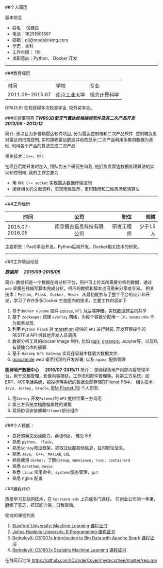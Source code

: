 ##个人简历

基本信息    

* 姓名： 倪佳良    
* 电话：18251901697
* 邮箱：njl@modelinking.com
* 学历：本科
* 工作年限： 1年
* 求职意向：Python， Docker 开发

---
###教育经历 

<table>
    <tr>
        <td>时间</td>
	<td>学校</td>
	<td>专业</td>
    </tr>
    <tr>
        <td>2011.09-2015.07</td>
	<td>南京工业大学</td>
	<td>信息计算科学</td>
    </tr>
</table>

GPA(3.6)  在校获得多次校奖学金, 校外奖学金。

###实验室项目
***TWR03D型天气雷达终端操控软件及其二次产品开发  &#160;&#160;&#160;&#160;  2013/09 - 2013/12***

简介: 该项目为多普勒雷达软件项目, 分为雷达控制端和二次产品软件. 控制端负责对雷达的扫描控制, 实时接收雷达数据并动态显示;二次产品利用采集的数据为基础, 利用各个产品的算法生成二次产品.

相关技术：`C++, MFC`

在项目后期开发时加入, 团队为五个研究生和我, 他们负责雷达数据处理算法的实现和控制端, 我的工作主要为
	
* 用 `MFC C++ socket` 实现雷达数据传输控制
* 阅读相关的文献资料，实现雨强显示，累积降雨和二维风场反演算法


----

###工作经历   


| 时间 | 公司 | 职位 |规模|
| -----|:----:| ----:|----:|
| 2015.07-2016.05 | 南京振古信息科技有限公司     | 研发工程师   |少于15人|

主要职责：PaaS平台开发，Python后端开发，Docker相关技术的研究。

---
###工作项目经验

***数据邦 &#160;&#160;&#160;&#160;   2015/09-2016/05***

简介: 数据邦是一个数据在线分析平台，用户可上传其所需要分析的数据，通过 `web` 桌面在线编写脚本完成分析。相应的数据和脚本也可用来分享或交易。
相关技术：`Python, Flask, Docker, Mesos `
从最初就参与了整个平台的设计和开发，学习了许许多多Docker 生态圈内的技术，主要工作内容如下

1. 基于`docker vloume` 插件 [`convoy`](https://github.com/rancher/convoy), `NFS` 为后端存储，实现数据跨主机共享.
2. 基于 `zookeeper` 搭建 `overlay` 网络，为每个容器分配唯一 `IP`，`mesos-dns` 作为服务发现.
3. 利用 `Python Flask` 对 [marathon](https://mesosphere.github.io/marathon/) 提供的 `API` 进行封装, 开发容器操作的RESTFul API 供其他开发人员调用.
4. 数据分析工具的docker image 制作, 比如 [qgis](http://www.qgis.org/en/site/), [grassgis](http://grass.osgeo.org/), Jupyter等，以及私有镜像仓库的部署.
5. 基于 `Hadoop NFS Gateway` 实现在容器中挂载大数据文件.
6. [guacamole](http://guacamole.incubator.apache.org/) web 桌面代理的开发部署, 以及 `nginx `配置管理

**朗诗地产数据中心  &#160;&#160;&#160;&#160; 2015/07-2015/11**
简介： 朗诗绿色地产内部内容管理平台，用于文档管理，影像内容捕获，工作流和邮件管理等。将第三方系统，如ERP，400电话系统，招投标等系统的数据全部存储在Filenet P8中。
相关技术：`Java, Jersey, Oracle`,  [IBM Filenet P8](https://www.ibm.com/support/knowledgecenter/SSNW2F_5.2.1/com.ibm.p8toc.doc/welcome_p8.htm)
个人职责:

1. 用`Jersey` 开发`Filenet`的 `API` 提供给第三方调用
2. 第三方系统文档数据属性的建模
3. 现场协调安装部署`Filenet`部分组件


---
###个人技能：

* 良好的英文阅读能力，英语6级， 雅思 6.5
* 熟悉  `python`， `Flask`，
* 熟悉`Scrapy`爬虫框架，抓取过优酷视频信息，拉勾职位信息。
* 熟悉 `Java`， `C++`， `MATLAB`, `SQL`
* 熟练使用 `docker`，了解`CGroup`, `namespace`，`runc`，`containerd`
* 熟悉 `marathon`, `mesos` 
* 熟悉 `linux` 常用命令，`systemd`服务管理，`git` 
* 熟悉 nginx 配置

###自我评价
	
热爱学习互联网技术，在 `Coursera edx` 上完成多门课程。 在创业公司的一年里，磨练了意志，抗压能力强。自我驱动。

完成的课程列表

1. [Stanford University: Machine Learning](https://www.coursera.org/learn/machine-learning)   [课程证书](http://o913sn63o.bkt.clouddn.com/Coursera-ml.pdf)
2. [Johns Hopkins University: R  Programming ](https://www.coursera.org/learn/r-programming)[课程证书](http://o913sn63o.bkt.clouddn.com/Coursera-rprog.pdf)
3. [BerkeleyX: CS100.1x Introduction to Big Data with Apache Spark](https://courses.edx.org/courses/BerkeleyX/CS100.1x/1T2015/info) [课程证书](https://s3.amazonaws.com/verify.edx.org/downloads/45919685f8df47f08e590679b954b30f/Certificate.pdf)
4. [BerkeleyX: CS190.1x Scalable Machine Learning](https://courses.edx.org/courses/BerkeleyX/CS190.1x/1T2015/info)  [课程证书](https://s3.amazonaws.com/verify.edx.org/downloads/40754021da08441197bb3e9b96e91826/Certificate.pdf)

在线简历地址 https://github.com/IDUnderCover/mydocs/tree/master/resume




